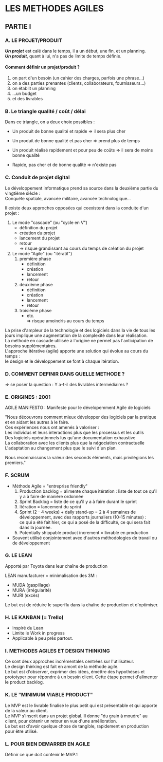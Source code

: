# LES METHODES AGILES

## PARTIE I

### A. LE PROJET/PRODUIT

**_Un projet_** est calé dans le temps, il a un début, une fin, et un planning.<br>
**_Un produit_**, quant à lui, n'a pas de limite de temps définie.

#### Comment définir un projet/produit ?<br>
1. on part d'un besoin (un cahier des charges, parfois une phrase...)
2. on a des parties prenantes (clients, collaborateurs, fournisseurs...)
3. on établit un planning
4. ...un budget
5. et des livrables

### B. Le triangle qualité / coût / délai

Dans ce triangle, on a deux choix possibles :
* Un produit de bonne qualité et rapide => il sera plus cher
* Un produit de bonne qualité et pas cher => prend plus de temps
* Un produit réalisé rapidement et pour peu de coûts => il sera de moins bonne qualité

* Rapide, pas cher et de bonne qualité => n'existe pas

### C. Conduit de projet digital

Le développement informatique prend sa source dans la deuxième partie du vingtième siècle :<br>
Conquête spatiale, avancée militaire, avancée technologique...

Il existe deux approches opposées qui coexistent dans la conduite d'un projet :<br>
1. Le mode "cascade" (ou "cycle en V")
   * définition du projet
   * création du projet
   * lancement du projet
   * retour<br>
=> risque grandissant au cours du temps de création du projet
2. Le mode "Agile" (ou "itératif")
   1. première phase
      * définition
      * création
      * lancement
      * retour
   2. deuxième phase
      * définition
      * création
      * lancement
      * retour
   3. troisième phase
      * etc.<br>
=> risque amoindris au cours du temps

La prise d'ampleur de la technologie et des logiciels dans la vie de tous les jours implique une augmentation de la complexité dans leur réalisation.<br>
La méthode en cascade utilisée à l'origine ne permet pas l'anticipation de besoins supplémentaires.<br>
L'approche itérative (agile) apporte une solution qui évolue au cours du temps :<br>
le design et le développement se font à chaque itération.

### D. COMMENT DEFINIR DANS QUELLE METHODE ?

=> se poser la question : Y a-t-il des livrables intermédiaires ?

### E. ORIGINES : 2001

AGILE MANIFESTO : Manifeste pour le dévelopemment Agile de logiciels

"Nous découvrons comment mieux développer des logiciels par la pratique et en aidant les autres à le faire.<br>
Ces expériences nous ont amenés à valoriser :<br>
Les individus et leurs interactions plus que les processus et les outils<br>
Des logiciels opérationnels lus qu'une documentation exhaustive<br>
La collaboration avec les clients plus que la négociation contractuelle<br>
L'adaptation au changement plus que le suivi d'un plan.<br>

Nous reconnaissons la valeur des seconds éléments, mais privilégions les premiers."

### F. SCRUM

* Méthode Agile = "entreprise friendly"
  1. Production backlog = alimente chaque itération : liste de tout ce qu'il y a à faire de manière ordonnée
  2. Sprint Backlog = liste de ce qu'il y a à faire durant le sprint
  3. Itération = lancement du sprint
  4. Sprint (2 - 4 weeks) + daily stand-up = 2 à 4 semaines de développement, avec des rapports journaliers (10-15 minutes) :<br>
ce qui a été fait hier, ce qui a posé de la difficulté, ce qui sera fait dans la journée.
  5. Potentially shippable product increment = livrable en production
* Souvent utilisé conjointement avec d'autres méthodologies de travail ou de développement

### G. LE LEAN

Apporté par Toyota dans leur chaîne de production

LEAN manufacturer = minimalisation des 3M :
* MUDA (gaspillage)
* MURA (irrégularité)
* MURI (excès)

Le but est de réduire le superflu dans la chaîne de production et d'optimiser.

### H. LE KANBAN (= Trello)

* Inspiré du Lean<br>
* Limite le Work in progress<br>
* Applicable à peu près partout.

### I. METHODES AGILES ET DESIGN THINKING

Ce sont deux approches incrémentales centrées sur l'utilisateur.<br>
Le design thinking est fait en amont de la méthode agile.<br>
Le but est d'observer, exprimer des idées, émettre des hypothèses et prototyper pour répondre à un besoin client.
Cette étape permet d'alimenter le product backlog.

### K. LE "MINIMUM VIABLE PRODUCT"

Le MVP est le livrable finalisé le plus petit qui est présentable et qui apporte de la valeur au client.<br>
Le MVP s'inscrit dans un projet global. Il donne "du grain à moudre" au client, pour obtenir un retour en vue d'une amélioration.<br>
Le but est d'avoir quelque chose de tangible, rapidement en production pour être utilisé.

### L. POUR BIEN DEMARRER EN AGILE

Définir ce que doit contenir le MVP.1 